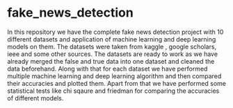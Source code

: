 # fake_news_detection
In this repository we have the complete fake news detection project with 10 different datasets and application of machine learning and deep learning models on them.
The datasets were taken from kaggle , google scholars, ieee and some other sources.
The datasets are ready to work as we have already merged the false and true data into one dataset and cleaned the data beforehand.
Along with that for each  dataset we have performed multiple machine learning and deep learning algorithm and then compared their accuracies and plotted them.
Apart from that we have performed some statistical tests like chi sqaure and friedman for comparing the accuracies of different models.
